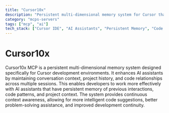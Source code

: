 ```yaml
---
title: "Cursor10x"
description: "Persistent multi-dimensional memory system for Cursor that enhances AI assistants with cross-session context and code relationships."
category: "mcps-servers"
tags: ["mcp", "ai"]
tech_stack: ["Cursor IDE", "AI Assistants", "Persistent Memory", "Code Relationships", "Session Management"]
---
```


# Cursor10x

Cursor10x MCP is a persistent multi-dimensional memory system designed specifically for Cursor development environments. It enhances AI assistants by maintaining conversation context, project history, and code relationships across multiple sessions. This enables developers to work more effectively with AI assistants that have persistent memory of previous interactions, code patterns, and project context. The system provides continuous context awareness, allowing for more intelligent code suggestions, better problem-solving assistance, and improved development continuity.
